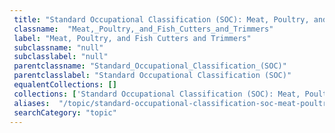 ```yaml
--- 
 title: "Standard Occupational Classification (SOC): Meat, Poultry, and Fish Cutters and Trimmers" 
 classname:  "Meat,_Poultry,_and_Fish_Cutters_and_Trimmers" 
 label: "Meat, Poultry, and Fish Cutters and Trimmers" 
 subclassname: "null" 
 subclasslabel: "null" 
 parentclassname: "Standard_Occupational_Classification_(SOC)" 
 parentclasslabel: "Standard Occupational Classification (SOC)" 
 equalentCollections: [] 
 collections: ['Standard Occupational Classification (SOC): Meat, Poultry, and Fish Cutters and Trimmers']
 aliases:  "/topic/standard-occupational-classification-soc-meat-poultry-and-fish-cutters-and-trimmers"  
 searchCategory: "topic" 
---
```

